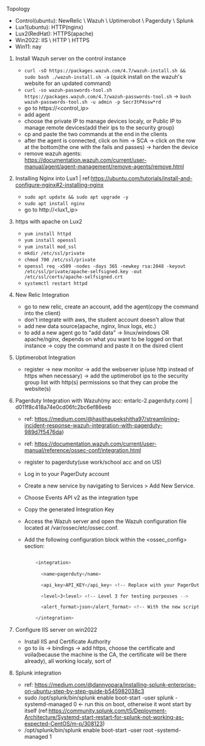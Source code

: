 Topology
 - Control(ubuntu): NewRelic \ Wazuh \ Uptimerobot \ Pagerduty \ Splunk
 - Lux1(ubuntu): HTTP(nginx)
 - Lux2(RedHat): HTTPS(apache)
 - Win2022: IIS \ HTTP \ HTTPS
 - Win11: nay

1. Install Wazuh server on the control instance
    - `curl -sO https://packages.wazuh.com/4.7/wazuh-install.sh && sudo bash ./wazuh-install.sh -a` (quick install on the wazuh's website for an updated command)
    - `curl -so wazuh-passwords-tool.sh https://packages.wazuh.com/4.7/wazuh-passwords-tool.sh` -> `bash wazuh-passwords-tool.sh -u admin -p Secr3tP4ssw*rd`
    - go to https://<control_ip>
    - add agent
    - choose the private IP to manage devices localy, or Public IP to manage remote devices(add their ips to the security group)
    - cp and paste the two commands at the end in the clients
    - after the agent is connected, click on him -> SCA -> click on the row at the bottom(the one with the fails and passes) -> harden the device
    - remove wazuh agents: https://documentation.wazuh.com/current/user-manual/agent/agent-management/remove-agents/remove.html
  
2. Installing Nginx into Lux1 | ref:https://ubuntu.com/tutorials/install-and-configure-nginx#2-installing-nginx
    - ``sudo apt update && sudo apt upgrade -y``
    - ``sudo apt install nginx``
    - go to http://<lux1_ip>

3. https with apache on Lux2
    - `yum install httpd`
    - `yum install openssl`
    - `yum install mod_ssl`
    - `mkdir /etc/ssl/private`
    - `chmod 700 /etc/ssl/private`
    - `openssl req -x509 -nodes -days 365 -newkey rsa:2048 -keyout /etc/ssl/private/apache-selfsigned.key -out /etc/ssl/certs/apache-selfsigned.crt`
    - `systemctl restart httpd`

4. New Relic Integration
    - go to new relic, create an account, add the agent(copy the command into the client)
    - don't integrate with aws, the student account doesn't allow that
    - add new data source(apache, nginx, linux logs, etc.)
    - to add a new agent go to "add data" -> linux/windows OR apache/nginx, depends on what you want to be logged on that instance -> copy the command and paste it on the dsired client
  
5. Uptimerobot Integration
    - register -> new monitor -> add the webserver ip(use http instead of https when necessary) -> add the uptimerobot ips to the security group list with http(s) permissions so that they can probe the website(s)
  
6. Pagerduty Integration with Wazuh(my acc: entarlc-2.pagerduty.com) | d011f8c418a74e0cd06fc2bc6ef86eeb
    - ref: https://medium.com/@hasithaupekshitha97/streamlining-incident-response-wazuh-integration-with-pagerduty-989d7f5476da)
    - ref: https://documentation.wazuh.com/current/user-manual/reference/ossec-conf/integration.html
    
    - register to pagerduty(use work/school acc and on US)
    - Log in to your PagerDuty account
    - Create a new service by navigating to Services > Add New Service.
    - Choose Events API v2 as the integration type
    - Copy the generated Integration Key
    - Access the Wazuh server and open the Wazuh configuration file located at /var/ossec/etc/ossec.conf.
    - Add the following configuration block within the <ossec_config> section:
      ```sh
      
          <integration>
          
            <name>pagerduty</name>
      
            <api_key>API_KEY</api_key> <!-- Replace with your PagerDuty API key -->
      
            <level>3<level> <!-- Level 3 for testing purpouses -->
      
            <alert_format>json</alert_format> <!-- With the new script this is mandatory -->
      
          </integration>
      
       ```

7. Configure IIS server on win2022
    - Install IIS and Certificate Authority
    - go to iis -> bindings -> add https, choose the certificate and voila(because the machine is the CA, the certificate will be there already), all working localy, sort of


8. Splunk integration
    - ref: https://medium.com/@dannyopara/installing-splunk-enterprise-on-ubuntu-step-by-step-guide-b545982038c3
    - sudo /opt/splunk/bin/splunk enable boot-start -user splunk -systemd-managed 0 <- run this on boot, otherwise it wont start by itself (ref:https://community.splunk.com/t5/Deployment-Architecture/Systemd-start-restart-for-splunk-not-working-as-expected-CentOS/m-p/308123)
    - /opt/splunk/bin/splunk enable boot-start -user root -systemd-managed 1
